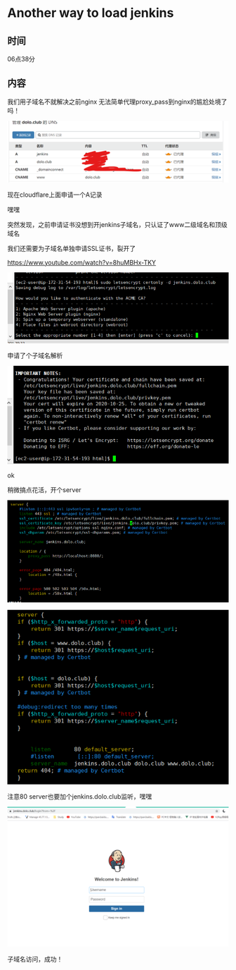 # Another way to load jenkins

## 时间

06点38分

## 内容

我们用子域名不就解决之前nginx 无法简单代理proxy_pass到nginx的尴尬处境了吗！

![image-20200728063946989](Another%20way%20to%20load%20jenkins.assets/image-20200728063946989.png)

现在cloudflare上面申请一个A记录

嘿嘿





突然发现，之前申请证书没想到开jenkins子域名，只认证了www二级域名和顶级域名

我们还需要为子域名单独申请SSL证书，裂开了

https://www.youtube.com/watch?v=8huMBHx-TKY

![image-20200728063924262](Another%20way%20to%20load%20jenkins.assets/image-20200728063924262.png)

申请了个子域名解析



![image-20200728064101290](Another%20way%20to%20load%20jenkins.assets/image-20200728064101290.png)

ok

稍微搞点花活，开个server

![image-20200728064327211](Another%20way%20to%20load%20jenkins.assets/image-20200728064327211.png)



![image-20200728064339400](Another%20way%20to%20load%20jenkins.assets/image-20200728064339400.png)

注意80 server也要加个jenkins.dolo.club监听，嘿嘿



![image-20200728064425887](Another%20way%20to%20load%20jenkins.assets/image-20200728064425887.png)

子域名访问，成功！

